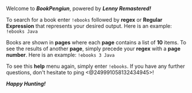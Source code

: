 Welcome to ***BookPengiun***, powered by ***Lenny Remastered!***

To search for a book enter `!ebooks` followed by **regex** or **Regular Expression** that represents your desired output.
Here is an example: `!ebooks Java`

Books are shown in **pages** where each **page** contains a list of **10** items. To see the results of another **page**, simply precede your **regex** with a **page number**.
Here is an example: `!ebooks 3 Java`

To see this **help** menu again, simply enter `!ebooks`.
If you have any further questions, don't hesitate to ping <@249991058132434945>!

***Happy Hunting!***

